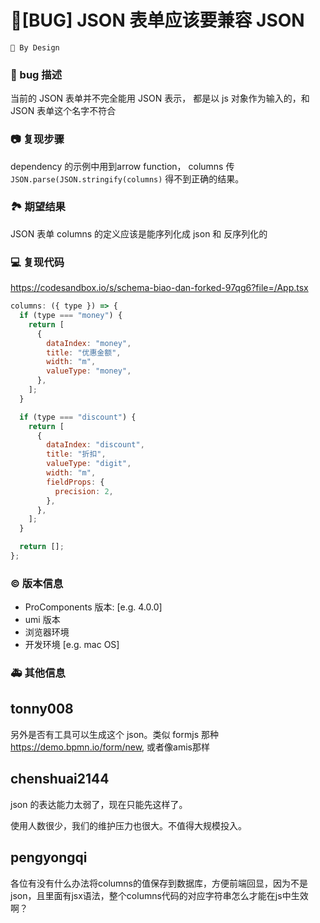 # 🐛[BUG] JSON 表单应该要兼容 JSON

`🎨 By Design`

### 🐛 bug 描述

当前的 JSON 表单并不完全能用 JSON 表示， 都是以 js 对象作为输入的，和 JSON 表单这个名字不符合

<!--
详细地描述 bug，让大家都能理解
-->

### 📷 复现步骤

dependency 的示例中用到arrow function， columns 传 `JSON.parse(JSON.stringify(columns)` 得不到正确的结果。

<!--
清晰描述复现步骤，让别人也能看到问题
-->

### 🏞 期望结果

JSON 表单 columns 的定义应该是能序列化成 json 和 反序列化的

<!--
描述你原本期望看到的结果
-->

### 💻 复现代码

<!--
提供可复现的代码，仓库，或线上示例
-->

https://codesandbox.io/s/schema-biao-dan-forked-97qg6?file=/App.tsx

```js
columns: ({ type }) => {
  if (type === "money") {
    return [
      {
        dataIndex: "money",
        title: "优惠金额",
        width: "m",
        valueType: "money",
      },
    ];
  }

  if (type === "discount") {
    return [
      {
        dataIndex: "discount",
        title: "折扣",
        valueType: "digit",
        width: "m",
        fieldProps: {
          precision: 2,
        },
      },
    ];
  }

  return [];
};
```

### © 版本信息

- ProComponents 版本: [e.g. 4.0.0]
- umi 版本
- 浏览器环境
- 开发环境 [e.g. mac OS]

### 🚑 其他信息

<!--
如截图等其他信息可以贴在这里
-->

## tonny008

另外是否有工具可以生成这个 json。类似 formjs 那种 https://demo.bpmn.io/form/new, 或者像amis那样

## chenshuai2144

json 的表达能力太弱了，现在只能先这样了。

使用人数很少，我们的维护压力也很大。不值得大规模投入。

## pengyongqi

各位有没有什么办法将columns的值保存到数据库，方便前端回显，因为不是json，且里面有jsx语法，整个columns代码的对应字符串怎么才能在js中生效啊？
